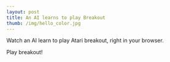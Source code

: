 ```yaml
---
layout: post
title: An AI learns to play Breakout
thumb: /img/hello_color.jpg
---
```


Watch an AI learn to play Atari breakout, right in your browser.

<!-- add the compiler: -->
<script src="https://cdnjs.cloudflare.com/ajax/libs/coffee-script/1.12.8/coffee-script.min.js">

<!-- and the coffeescript file we'll be playing with: -->
<script type="text/coffeescript" src="/js/breakout.coffee"></script>
<div id="breakout-canvas">
</div>

Play breakout!
